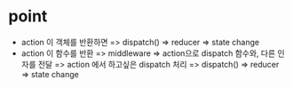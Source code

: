 # point

- action 이 객체를 반환하면 => dispatch() => reducer => state change
- action 이 함수를 반환 => middleware => action으로 dispatch 함수와, 다른 인자를 전달 => action 에서 하고싶은 dispatch 처리 => dispatch() => reducer => state change

